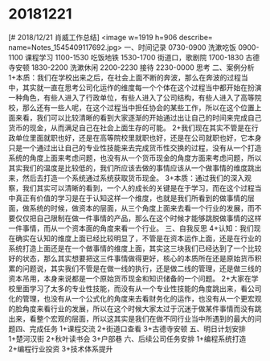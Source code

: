 # 20181221

[# 2018/12/21 肖威工作总结]
<image w=1919 h=906 describe= name=Notes_1545409117692.jpg>
一、时间记录
0730-0900 洗漱吃饭
0900-1100 课程学习
1100-1530 吃饭地铁
1530-1700 街道口，歌剧院
1700-1830 古德寺安顿
1830-2200 洗漱休闲
2200-2230 接待
2230-0000 思考
二、案例分析
1+本质：我们在学校出来之后，在社会上面不断的奔波，那么在奔波的过程当中，其实就一直在思考公司化运作的维度每一个个体在这个过程当中都开始在扮演一种角色，有些人进入了行政单位，有些人进入了公司结构，有些人进入了高等院校，那么还有一些人呢，在这个过程当中担任协会的某些工作，所以在这个位置上面来看，我们可以比较清晰的看到大家逐渐的开始通过出让自己的时间来完成自己货币的现金，从而满足自己在社会上面生存的可能。
2+我们现在其实不管是在行政单位里面就职也好，还是在高等院校里就职也好，还是在公司就职也好，它本身只是一个通过出让自己的专业性技能来去完成货币性交换的过程，没有从一个打造系统的角度上面来考虑问题，也没有从一个货币现金的角度方面来考虑问题，所以其实我们的温度是比较低的，我们所应该去做的事情应该从一个做事情的维度跳出来，然后去打造一个系统通过系统获取货币现金。
3+本质：通过我们的深入观察，我们其实可以清晰的看到，一个人的成长的关键是在于学习，而在这个过程当中真正有价值的学习是在于认知这样一个维度，也就是我们所看到的做事情的层面，做系统的时候，做资本的层面，从三个角度上面来去看一个行业的发展，而不要仅仅把自己限制在做一件事情的产品，那么在这个时候才能够跳脱做事情的这样一件事情，而从一个资本面的角度来看一个行业。
三、自我反思
4+认知：我们现在确实在认知的维度上面已经比较明显了，不管是在资本运作上面，还是在行业的系统打造上面还是在一个做事情的维度上面，其实这三块我们已经达到了一个比较好的状态，那么其实想要把这三件事情做得更好，核心的本质所在还是原始货币积累的问题说，其实我们不管是在做一线的执行，还是做二线的管理，还是做三线的资本吊用，本身来说都是一个原始货币现金和知识储备的一个问题。
2+大家在学校里面学习了太多的专业性技能，而没有从一个专业性技能的角度跳出来，看公司化的管理，也没有从一个公式化的角度来去看财务化的运作，也没有从一个更宏观的脸角度来看行业的发展，所以在这个时候大家太过于沉迷于做某件事情而没有跳出来，看整个宏观的层面，所以这其实是我们在做不同行业当中所遇到的最大的问题四、完成任务
1+课程交流
2+街道口查看
3+古德寺安顿
五、明日计划安排
1+楚河汉街
2+秋叶读书会
3+户部巷
六、后续公司任务安排
1+编程系统打造
2+编程行业投资
3+技术体系提升
